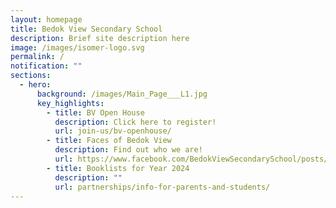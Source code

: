 ```yaml
---
layout: homepage
title: Bedok View Secondary School
description: Brief site description here
image: /images/isomer-logo.svg
permalink: /
notification: ""
sections:
  - hero:
      background: /images/Main_Page___L1.jpg
      key_highlights:
        - title: BV Open House
          description: Click here to register!
          url: join-us/bv-openhouse/
        - title: Faces of Bedok View
          description: Find out who we are!
          url: https://www.facebook.com/BedokViewSecondarySchool/posts/pfbid02jzrRLeLBDpH2P837WZFQp3U2wgFWLEwpaVFsG8jfnfjuheMYo5hqTXxBsjkuXoXYl
        - title: Booklists for Year 2024
          description: ""
          url: partnerships/info-for-parents-and-students/
---
```

